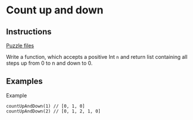 # Count up and down

## Instructions

[Puzzle files](.)

Write a function, which accepts a positive Int `n` and return list containing all steps up from 0 to n and down to 0.

## Examples

Example

```
countUpAndDown(1) // [0, 1, 0]
countUpAndDown(2) // [0, 1, 2, 1, 0]
```
